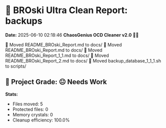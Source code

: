 # 🧹 BROski Ultra Clean Report: backups
**Date:** 2025-06-10 02:18:46
**ChaosGenius OCD Cleaner v2.0** 🧠💜

📁 Moved README_BROski_Report.md to docs/
📁 Moved README_BROski_Report.md to docs/
📁 Moved README_BROski_Report_1_1.md to docs/
📁 Moved README_BROski_Report_2.md to docs/
📁 Moved backup_database_1_1_1.sh to scripts/

## 🧠 Project Grade: 😐 Needs Work
**Stats:**
- Files moved: 5
- Protected files: 0
- Memory crystals: 0
- Cleanup efficiency: 100.0%